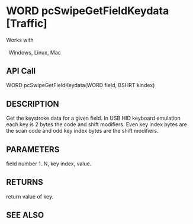# WORD pcSwipeGetFieldKeydata [Traffic]

Works with <p class="s1" style="padding-top: 2pt;padding-left: 5pt;text-indent: 0pt;text-align: left;"><a name="bookmark315">&zwnj;</a>Windows, Linux, Mac<a name="bookmark316">&zwnj;</a></p>

## API Call
WORD pcSwipeGetFieldKeydata(WORD field, BSHRT kindex)
## DESCRIPTION
Get the keystroke data for a given field. In USB HID keyboard emulation each key is 2 bytes the code and shift modifiers. Even key index bytes are the scan code and odd key index bytes are the shift modifiers.

## PARAMETERS
field number 1..N, key index, value.

## RETURNS
return value of key.

## SEE ALSO


